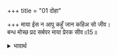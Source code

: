+++
title = "01 दोहा"

+++
माया ईस न आपु कहुँ जान कहिअ सो जीव।  
बन्ध मोच्छ प्रद सर्बपर माया प्रेरक सीव॥15॥  

<details><summary>भावार्थ</summary>

जो माया को, ईश्वर को और अपने स्वरूप को नहीं जानता, उसे जीव कहना चाहिए। जो (कर्मानुसार) बन्धन और मोक्ष देने वाला, सबसे परे और माया का प्रेरक है, वह ईश्वर है॥15॥  
</details>



